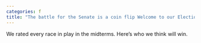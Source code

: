 ```yaml
---
categories: f
title: "The battle for the Senate is a coin flip Welcome to our Election Forecast"
---
```

We rated every race in play in the midterms. Here’s who we think will win.